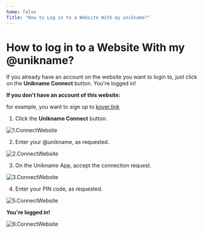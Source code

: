 ```yaml
---
home: false
Title: "How to Log in to a Website With my unikname?"
---
```


# How to log in to a Website With my @unikname?

If you already have an account on the website you want to login to, just click on the **Unikname Connect** button.
You're logged in!

**If you don't have an account of this website:** 

for example, you want to sign up to [kover.link](https://kover.link/)
1. Click the  **Unikname Connect** button.

![1.ConnectWebsite](./images/1.ConnectWebsite.jpg)

2. Enter your @unikname, as requested.

![2.ConnectWebsite](./images/2.ConnectWebsite.jpg)

3. On the Unikname App, accept the connection request.

![3.ConnectWebsite](./images/3.ConnectWebsite.jpg)

4. Enter your PIN code, as requested. 

![5.ConnectWebsite](./images/5.ConnectWebsite.jpg)

**You're logged in!**

![6.ConnectWebsite](./images/6.ConnectWebsite.jpg)
